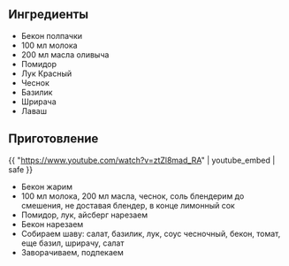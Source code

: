 ## Ингредиенты

- Бекон полпачки
- 100 мл молока
- 200 мл масла оливыча
- Помидор
- Лук Красный
- Чеснок
- Базилик
- Шрирача
- Лаваш

## Приготовление

{{ "https://www.youtube.com/watch?v=ztZl8mad_RA" | youtube_embed | safe }}

- Бекон жарим
- 100 мл молока, 200 мл масла, чеснок, соль блендерим до смешения, не доставая блендер, в конце лимонный сок
- Помидор, лук, айсберг нарезаем 
- Бекон нарезаем
- Собираем шаву: салат, базилик, лук, соус чесночный, бекон, томат, еще базил, шрирачу, салат
- Заворачиваем, подпекаем